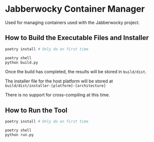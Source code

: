 # Jabberwocky Container Manager

Used for managing containers used with the Jabberwocky project.

## How to Build the Executable Files and Installer

```sh
poetry install # Only do on first time

poetry shell
python build.py
```

Once the build has completed, the results will be stored in `build/dist`.

The installer file for the host platform will be stored at `build/dist/installer-[platform]-[architecture]`

There is no support for cross-compiling at this time.

## How to Run the Tool

```sh
poetry install # Only do on first time

poetry shell
python run.py
```
